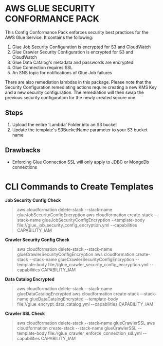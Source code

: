 # AWS GLUE SECURITY CONFORMANCE PACK  
 This Config Conformance Pack enforces security best practices for the AWS Glue Service. It contains the following:
 1. Glue Job Security Configuration is encrypted for S3 and CloudWatch
 2. Glue Crawler Security Configuration is encrypted for S3 and CloudWatch 
 3. Glue Data Catalog's metadata and passwords are encrypted
 4. Glue Connection requires SSL
 5. An SNS topic for notifications of Glue Job failures

There are also remediation lambdas in this package. 
Please note that the Security Configuration remediating actions require creating a new KMS Key and a new security configuration. The remediation will then swap the previous security configuration for the newly created secure one. 

## Steps
1. Upload the entire 'Lambda' Folder into an S3 bucket 
2. Update the template's S3BucketName parameter to your S3 bucket name

## Drawbacks
- Enforcing Glue Connection SSL will only apply to JDBC or MongoDb connections


# CLI Commands to Create Templates
**Job Security Config Check**
> aws cloudformation delete-stack --stack-name glueJobSecurityConfigEncryption
aws cloudformation create-stack --stack-name glueJobSecurityConfigEncryption --template-body file://glue_job_security_config_encryption.yml --capabilities CAPABILITY_IAM


**Crawler Security Config Check**
> aws cloudformation delete-stack --stack-name glueCrawlerSecurityConfigEncryption
aws cloudformation create-stack --stack-name glueCrawlerSecurityConfigEncryption --template-body file://glue_crawler_security_config_encryption.yml --capabilities CAPABILITY_IAM

**Data Catalog Encrypted**
> aws cloudformation delete-stack --stack-name glueDataCatalogEncrypted
aws cloudformation create-stack --stack-name glueDataCatalogEncrypted --template-body file://glue_encrypt_data_catalog.yml --capabilities CAPABILITY_IAM

**Crawler SSL Check**
> aws cloudformation delete-stack --stack-name glueCrawlerSSL
aws cloudformation create-stack --stack-name glueCrawlerSSL --template-body file://glue_crawler_enforce_connection_ssl.yml --capabilities CAPABILITY_IAM


